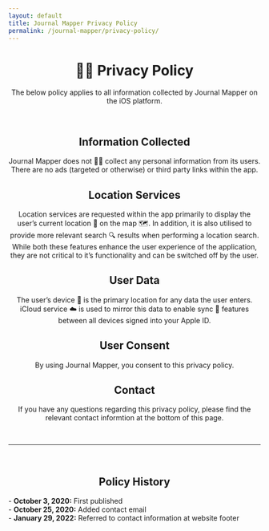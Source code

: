 ```yaml
---
layout: default
title: Journal Mapper Privacy Policy
permalink: /journal-mapper/privacy-policy/
---
```

<h1 style="text-align:center;">🖐🏽 Privacy Policy</h1>

<p style="text-align:center;">The below policy applies to all information collected by Journal Mapper on the iOS platform.</p>
<br/>
<h2 style="text-align:center;">Information Collected</h2>

<p style="text-align:center;">Journal Mapper does not 🙅🏾 collect any personal information from its users. There are no ads (targeted or otherwise) or third party links within the app.</p>

<h2 style="text-align:center;">Location Services</h2>

<p style="text-align:center;">Location services are requested within the app primarily to display the user’s current location 📍 on the map 🗺. In addition, it is also utilised to provide more relevant search 🔍 results when performing a location search. While both these features enhance the user experience of the application, they are not critical to it’s functionality and can be switched off by the user.</p>

<h2 style="text-align:center;">User Data</h2>

<p style="text-align:center;">The user’s device 📱 is the primary location for any data the user enters. iCloud service ☁️ is used to mirror this data to enable sync 🔄 features between all devices signed into your Apple ID.</p>

<h2 style="text-align:center;">User Consent</h2>

<p style="text-align:center;">By using Journal Mapper, you consent to this privacy policy.</p>

<h2 style="text-align:center;">Contact</h2>

<p style="text-align:center;">If you have any questions regarding this privacy policy, please find the relevant contact informtion at the bottom of this page.</p>

<br/>
<hr/>
<br/>

<h2 style="text-align:center;">Policy History</h2>
<p>
    - <b>October 3, 2020:</b> First published<br>
    - <b>October 25, 2020:</b> Added contact email<br>
    - <b>January 29, 2022:</b> Referred to contact information at website footer
</p>
